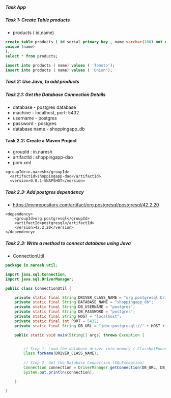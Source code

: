 ##### Task App 

##### Task 1: Create Table products
* products ( id,name)

```sql
create table products ( id serial primary key , name varchar(100) not null,
unique (name)
);
select * from products;

insert into products ( name) values ( 'Tomoto');
insert into products ( name) values ( 'Onion');
```

##### Task 2: Use Java, to add products

##### Task 2.1: Get the Database Connection Details
* database - postgres database
* machine - localhost, port: 5432
* username - postgres
* password - postgres
* database name - shoppingapp_db

#### Task 2.2:  Create a Maven Project 

* groupId : in.naresh
* artifactId : shoppingapp-dao
* pom.xml
```
<groupId>in.naresh</groupId>
  <artifactId>shoppingapp-dao</artifactId>
  <version>0.0.1-SNAPSHOT</version>
```

##### Task 2.3: Add postgres dependency
* https://mvnrepository.com/artifact/org.postgresql/postgresql/42.2.20

```
<dependency>
    <groupId>org.postgresql</groupId>
    <artifactId>postgresql</artifactId>
    <version>42.2.20</version>
</dependency>
```

##### Task 2.3: Write a method to connect database using Java
* ConnectionUtil

```java
package in.naresh.util;

import java.sql.Connection;
import java.sql.DriverManager;

public class ConnectionUtil {

	private static final String DRIVER_CLASS_NAME = "org.postgresql.Driver";
	private static final String DATABASE_NAME = "shoppingapp_db";
	private static final String DB_USERNAME = "postgres";
	private static final String DB_PASSWORD = "postgres";
	private static final String HOST = "localhost";
	private static final int PORT = 5432;
	private static final String DB_URL = "jdbc:postgresql://" + HOST + ":" + PORT + "/" + DATABASE_NAME; // jdbc:postgres://localhost:5432/shoppingapp_db

	public static void main(String[] args) throws Exception {


		// Step 1: Load the database driver into memory ( ClassNotFoundException )
		Class.forName(DRIVER_CLASS_NAME); 
		
		// Step 2: Get the Database Connection (SQLException)
		Connection connection = DriverManager.getConnection(DB_URL, DB_USERNAME, DB_PASSWORD);
		System.out.println(connection);

	}

}


```
